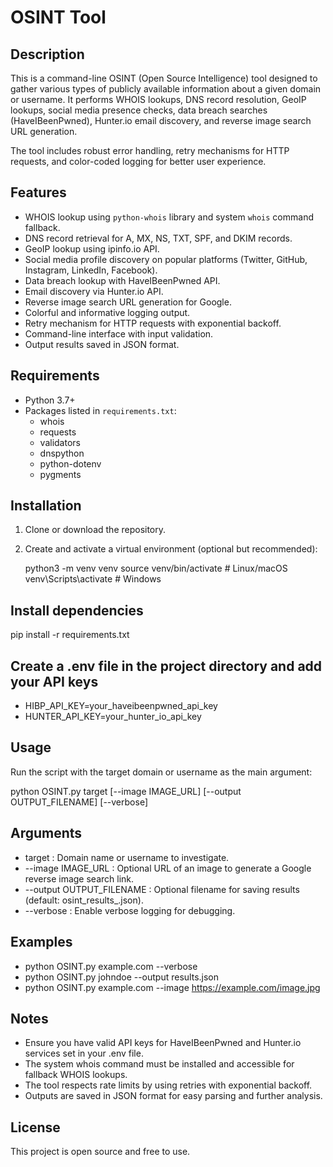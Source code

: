 # OSINT Tool

## Description
This is a command-line OSINT (Open Source Intelligence) tool designed to gather various types of publicly available information about a given domain or username. It performs WHOIS lookups, DNS record resolution, GeoIP lookups, social media presence checks, data breach searches (HaveIBeenPwned), Hunter.io email discovery, and reverse image search URL generation.

The tool includes robust error handling, retry mechanisms for HTTP requests, and color-coded logging for better user experience.

## Features
- WHOIS lookup using `python-whois` library and system `whois` command fallback.
- DNS record retrieval for A, MX, NS, TXT, SPF, and DKIM records.
- GeoIP lookup using ipinfo.io API.
- Social media profile discovery on popular platforms (Twitter, GitHub, Instagram, LinkedIn, Facebook).
- Data breach lookup with HaveIBeenPwned API.
- Email discovery via Hunter.io API.
- Reverse image search URL generation for Google.
- Colorful and informative logging output.
- Retry mechanism for HTTP requests with exponential backoff.
- Command-line interface with input validation.
- Output results saved in JSON format.

## Requirements
- Python 3.7+
- Packages listed in `requirements.txt`:
  - whois
  - requests
  - validators
  - dnspython
  - python-dotenv
  - pygments

## Installation
1. Clone or download the repository.
2. Create and activate a virtual environment (optional but recommended):

   python3 -m venv venv
   source venv/bin/activate  # Linux/macOS
   venv\\Scripts\\activate   # Windows
 
## Install dependencies

pip install -r requirements.txt

## Create a .env file in the project directory and add your API keys

* HIBP_API_KEY=your_haveibeenpwned_api_key
* HUNTER_API_KEY=your_hunter_io_api_key

## Usage

Run the script with the target domain or username as the main argument:

python OSINT.py target [--image IMAGE_URL] [--output OUTPUT_FILENAME] [--verbose]

## Arguments

*   target : Domain name or username to investigate.
*    --image IMAGE_URL : Optional URL of an image to generate a Google reverse image search link.
*    --output OUTPUT_FILENAME : Optional filename for saving results (default: osint_results_<target>.json).
*    --verbose : Enable verbose logging for debugging.

## Examples

* python OSINT.py example.com --verbose
* python OSINT.py johndoe --output results.json
* python OSINT.py example.com --image https://example.com/image.jpg

## Notes

* Ensure you have valid API keys for HaveIBeenPwned and Hunter.io services set in your .env file.
* The system whois command must be installed and accessible for fallback WHOIS lookups.
* The tool respects rate limits by using retries with exponential backoff.
* Outputs are saved in JSON format for easy parsing and further analysis.

## License

This project is open source and free to use.